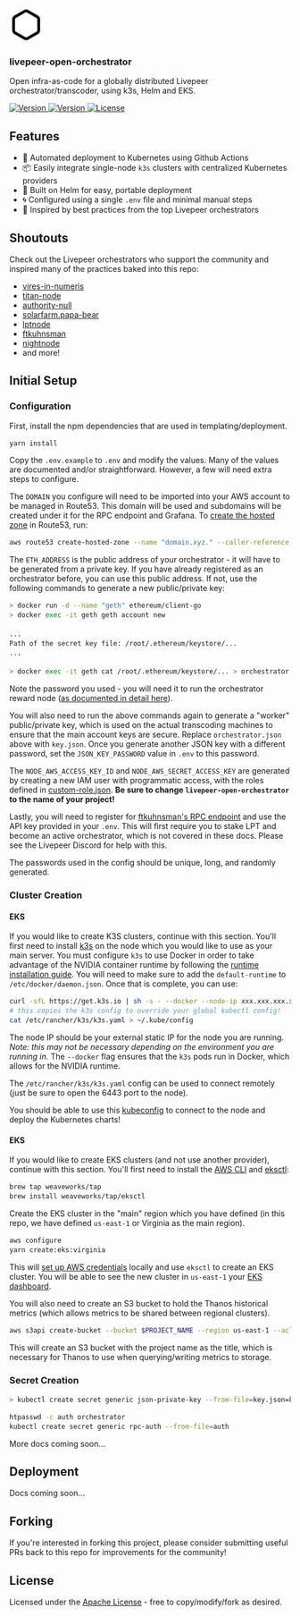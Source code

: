<p>
  <picture>
    <source media="(prefers-color-scheme: dark)" srcset="https://raw.githubusercontent.com/0xcadams/livepeer-open-orchestrator/main/.github/logo-dark.svg">
    <img alt="livepeer-open-orchestrator logo" src="https://raw.githubusercontent.com/0xcadams/livepeer-open-orchestrator/main/.github/logo-light.svg" width="auto" height="60">
  </picture>
</p>

<h3>livepeer-open-orchestrator</h3>

Open infra-as-code for a globally distributed Livepeer orchestrator/transcoder, using k3s, Helm and EKS.

<p>
  <a href="https://explorer.livepeer.org/accounts/0xfc9122f12b23d89a33f7e073072b9bf60aab3fa4/orchestrating">
    <img src="https://img.shields.io/static/v1?label=livepeer&message=open-orchestrator.eth&colorA=21262d&colorB=161b22&style=flat" alt="Version">
  </a>
  <a href="https://github.com/0xcadams/livepeer-open-orchestrator/releases">
    <img src="https://img.shields.io/github/v/release/0xcadams/livepeer-open-orchestrator?display_name=tag&colorA=21262d&colorB=161b22&style=flat" alt="Version">
  </a>
  <a href="/LICENSE">
    <img src="https://img.shields.io/github/license/0xcadams/livepeer-open-orchestrator?colorA=21262d&colorB=161b22&style=flat" alt="License">
  </a>
</p>

## Features

- 🚀 Automated deployment to Kubernetes using Github Actions
- 📦 Easily integrate single-node `k3s` clusters with centralized Kubernetes providers
- 👟 Built on Helm for easy, portable deployment
- 🌀 Configured using a single `.env` file and minimal manual steps
- 🦄 Inspired by best practices from the top Livepeer orchestrators

## Shoutouts

Check out the Livepeer orchestrators who support the community and inspired many of the practices baked into this repo:

- [vires-in-numeris](https://explorer.livepeer.org/accounts/0x525419ff5707190389bfb5c87c375d710f5fcb0e/orchestrating)
- [titan-node](https://explorer.livepeer.org/accounts/0xbe8770603daf200b1fa136ad354ba854928e602b/orchestrating)
- [authority-null](https://explorer.livepeer.org/accounts/0x9d61ae5875e89036fbf6059f3116d01a22ace3c8/orchestrating)
- [solarfarm.papa-bear](https://explorer.livepeer.org/accounts/0x10742714f33f3d804e3fa489618b5c3ca12a6df7/orchestrating)
- [lptnode](https://explorer.livepeer.org/accounts/0x11b04d9a305abe978aeaddc67d9d09aaa4996090/orchestrating)
- [ftkuhnsman](https://explorer.livepeer.org/accounts/0x4a43b1d7e6227c8b0512e413f406555647ff7bdb/orchestrating)
- [nightnode](https://explorer.livepeer.org/accounts/0x47a907a0bd1627d71cd14430a721d1550d6d6f58/orchestrating)
- and more!

## Initial Setup

### Configuration

First, install the npm dependencies that are used in templating/deployment.

```bash
yarn install
```

Copy the `.env.example` to `.env` and modify the values. Many of the values are documented and/or straightforward. However, a few will need extra steps to configure.

The `DOMAIN` you configure will need to be imported into your AWS account to be managed in Route53. This domain will be used and subdomains will be created under it for the RPC endpoint and Grafana. To [create the hosted zone](https://github.com/kubernetes-sigs/external-dns/blob/master/docs/tutorials/aws.md) in Route53, run:

```bash
aws route53 create-hosted-zone --name "domain.xyz." --caller-reference "external-dns-$(date +%s)"
```

The `ETH_ADDRESS` is the public address of your orchestrator - it will have to be generated from a private key. If you have already registered as an orchestrator before, you can use this public address. If not, use the following commands to generate a new public/private key:

```bash
> docker run -d --name "geth" ethereum/client-go
> docker exec -it geth geth account new

...
Path of the secret key file: /root/.ethereum/keystore/...
...

> docker exec -it geth cat /root/.ethereum/keystore/... > orchestrator.json
```

Note the password you used - you will need it to run the orchestrator reward node ([as documented in detail here](https://forum.livepeer.org/t/guide-the-most-secure-way-to-run-an-orchestrator-as-of-june-2022/1840)).

You will also need to run the above commands again to generate a "worker" public/private key, which is used on the actual transcoding machines to ensure that the main account keys are secure. Replace `orchestrator.json` above with `key.json`. Once you generate another JSON key with a different password, set the `JSON_KEY_PASSWORD` value in `.env` to this password.

The `NODE_AWS_ACCESS_KEY_ID` and `NODE_AWS_SECRET_ACCESS_KEY` are generated by creating a new IAM user with programmatic access, with the roles defined in [custom-role.json](custom-role.json). **Be sure to change `livepeer-open-orchestrator` to the name of your project!**

Lastly, you will need to register for [ftkuhnsman's RPC endpoint](https://livepeer.ftkuhnsman.com/accounts/login/?next=/accounts/profile/) and use the API key provided in your `.env`. This will first require you to stake LPT and become an active orchestrator, which is not covered in these docs. Please see the Livepeer Discord for help with this.

The passwords used in the config should be unique, long, and randomly generated.

### Cluster Creation

#### EKS

If you would like to create K3S clusters, continue with this section. You'll first need to install [k3s](https://rancher.com/docs/k3s/latest/en/quick-start/) on the node which you would like to use as your main server. You must configure `k3s` to use Docker in order to take advantage of the NVIDIA container runtime by following the [runtime installation guide](https://github.com/NVIDIA/nvidia-container-runtime#installation). You will need to make sure to add the `default-runtime` to `/etc/docker/daemon.json`. Once that is complete, you can use:

```bash
curl -sfL https://get.k3s.io | sh -s - --docker --node-ip xxx.xxx.xxx.xxx
# this copies the k3s config to override your global kubectl config!
cat /etc/rancher/k3s/k3s.yaml > ~/.kube/config
```

The node IP should be your external static IP for the node you are running. _Note: this may not be necessary depending on the environment you are running in._ The `--docker` flag ensures that the `k3s` pods run in Docker, which allows for the NVIDIA runtime.

The `/etc/rancher/k3s/k3s.yaml` config can be used to connect remotely (just be sure to open the 6443 port to the node).

You should be able to use this [kubeconfig](https://kubernetes.io/docs/tasks/access-application-cluster/configure-access-multiple-clusters/) to connect to the node and deploy the Kubernetes charts!

#### EKS

If you would like to create EKS clusters (and not use another provider), continue with this section. You'll first need to install the [AWS CLI](https://docs.aws.amazon.com/cli/latest/userguide/getting-started-install.html) and [eksctl](https://eksctl.io/introduction/):

```bash
brew tap weaveworks/tap
brew install weaveworks/tap/eksctl
```

Create the EKS cluster in the "main" region which you have defined (in this repo, we have defined `us-east-1` or Virginia as the main region).

```bash
aws configure
yarn create:eks:virginia
```

This will [set up AWS credentials](https://docs.aws.amazon.com/cli/latest/userguide/cli-configure-quickstart.html) locally and use `eksctl` to create an EKS cluster. You will be able to see the new cluster in `us-east-1` your [EKS dashboard](https://us-east-1.console.aws.amazon.com/eks/home?region=us-east-1#/clusters).

You will also need to create an S3 bucket to hold the Thanos historical metrics (which allows metrics to be shared between regional clusters).

```bash
aws s3api create-bucket --bucket $PROJECT_NAME --region us-east-1 --acl private
```

This will create an S3 bucket with the project name as the title, which is necessary for Thanos to use when querying/writing metrics to storage.

### Secret Creation

```bash
> kubectl create secret generic json-private-key --from-file=key.json=key.json
```

```bash
htpasswd -c auth orchestrator
kubectl create secret generic rpc-auth --from-file=auth
```

More docs coming soon...

## Deployment

Docs coming soon...

## Forking

If you're interested in forking this project, please consider submitting useful PRs back to this repo for improvements for the community!

## License

Licensed under the [Apache License](/LICENSE) - free to copy/modify/fork as desired.
